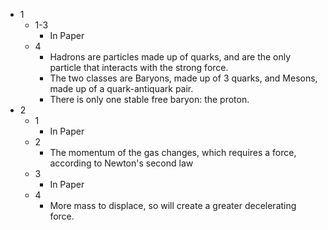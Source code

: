 - 1
	- 1-3
		- In Paper
	- 4
		- Hadrons are particles made up of quarks, and are the only particle that interacts with the strong force.
		- The two classes are Baryons, made up of 3 quarks, and Mesons, made up of a quark-antiquark pair.
		- There is only one stable free baryon: the proton.
- 2
	- 1
		- In Paper
	- 2
		- The momentum of the gas changes, which requires a force, according to Newton's second law
	- 3
		- In Paper
	- 4
		- More mass to displace, so will create a greater decelerating force.